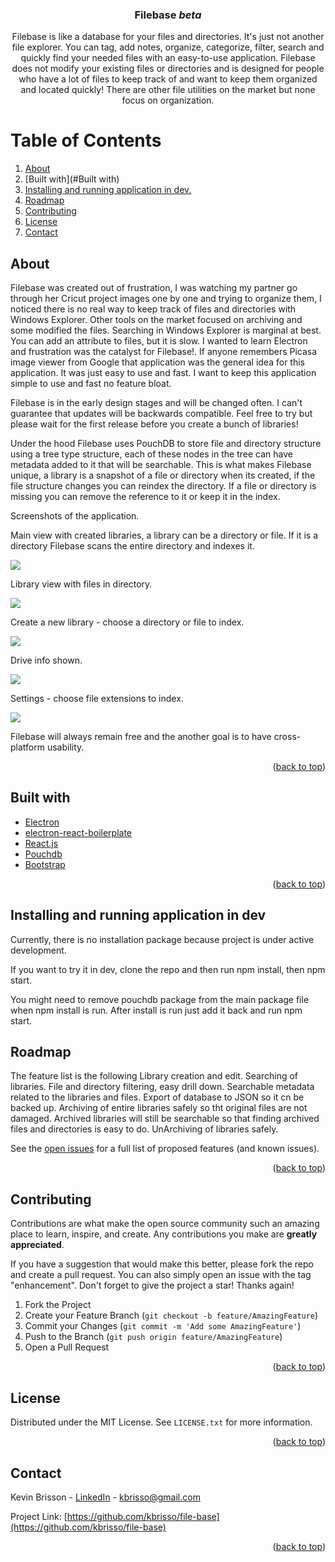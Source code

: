 <div id="top"></div>
<h3 align="center">Filebase <i>beta</i></h3>
<p align="center">
    Filebase is like a database for your files and directories. It's just not another file explorer. You can tag, add notes, organize, categorize, filter, search and quickly find your needed files with an easy-to-use application. Filebase does not modify your existing files or directories and is designed for people who have a lot of files to keep track of and want to keep them organized and located quickly! There are other file utilities on the market but none focus on organization.
    <br />   
</p>

# Table of Contents

1. [About](#About)
2. [Built with](#Built with)
3. [Installing and running application in dev.](#Installingandrunningapplicationindev)
4. [Roadmap](#Roadmap)
5. [Contributing](#Contributing)
6. [License](#License)
7. [Contact](#Contact)

## About

Filebase was created out of frustration, I was watching my partner go through her Cricut project images one by one and trying to organize them, I noticed there is no real way to keep track of files and directories with Windows Explorer. Other tools on the market focused on archiving and some modified the files. Searching in Windows Explorer is marginal at best. You can add an attribute to files, but it is slow. I wanted to learn Electron and frustration was the catalyst for Filebase!. If anyone remembers Picasa image viewer from Google that application was the general idea for this application. It was just easy to use and fast. I want to keep this application simple to use and fast no feature bloat.

Filebase is in the early design stages and will be changed often. I can't guarantee that updates will be backwards compatible. Feel free to try but please wait for the first release before you create a bunch of libraries!  

Under the hood Filebase uses PouchDB to store file and directory structure using a tree type structure, each of these nodes in the tree can have metadata added to it that will be searchable. This is what makes Filebase unique, a library is a snapshot of a file or directory when its created, if the file structure changes you can reindex the directory. If a file or directory is missing you can remove the reference to it or keep it in the index. 

Screenshots of the application.

Main view with created libraries, a library can be a directory or file. If it is a directory Filebase scans the entire directory and indexes it.

![](/assets/github-images/main.jpg)

Library view with files in directory.

![](/assets/github-images/library-view.jpg)

Create a new library - choose a directory or file to index.

![](/assets/github-images/create-library.jpg)

Drive info shown.

![](/assets/github-images/drive-info.jpg)

Settings - choose file extensions to index.

![](/assets/github-images/settings.jpg)

Filebase will always remain free and the another goal is to have cross-platform usability.

<p align="right">(<a href="#top">back to top</a>)</p>

## Built with

* [Electron](https://www.electronjs.com)
* [electron-react-boilerplate](https://github.com/electron-react-boilerplate/electron-react-boilerplate)
* [React.js](https://reactjs.org/)
* [Pouchdb](https://pouchdb.com/)
* [Bootstrap](https://getbootstrap.com)

<p align="right">(<a href="#top">back to top</a>)</p>

## Installing and running application in dev

Currently, there is no installation package because project is under active development.

If you want to try it in dev, clone the repo and then run npm install, then npm start.

You might need to remove pouchdb package from the main package file when npm install is run. After install is run just add it back and run npm start.

## Roadmap

The feature list is the following
Library creation and edit.
Searching of libraries.
File and directory filtering, easy drill down.
Searchable metadata related to the libraries and files.
Export of database to JSON so it cn be backed up.
Archiving of entire libraries safely so tht original files are not damaged.
Archived libraries will still be searchable so that finding archived files and directories is easy to do.
UnArchiving of libraries safely.

See the [open issues](https://github.com/kbrisso/file-base/issues) for a full list of proposed features (and known issues).

<p align="right">(<a href="#top">back to top</a>)</p>

## Contributing

Contributions are what make the open source community such an amazing place to learn, inspire, and create. Any contributions you make are **greatly appreciated**.

If you have a suggestion that would make this better, please fork the repo and create a pull request. You can also simply open an issue with the tag "enhancement".
Don't forget to give the project a star! Thanks again!

1. Fork the Project
2. Create your Feature Branch (`git checkout -b feature/AmazingFeature`)
3. Commit your Changes (`git commit -m 'Add some AmazingFeature'`)
4. Push to the Branch (`git push origin feature/AmazingFeature`)
5. Open a Pull Request

<p align="right">(<a href="#top">back to top</a>)</p>

## License

Distributed under the MIT License. See `LICENSE.txt` for more information.

<p align="right">(<a href="#top">back to top</a>)</p>

## Contact

Kevin Brisson - [LinkedIn](https://www.linkedin.com/in/kevin-brisson-918445185/) - kbrisso@gmail.com

Project Link: [https://github.com/kbrisso/file-base](https://github.com/kbrisso/file-base)

<p align="right">(<a href="#top">back to top</a>)</p>





